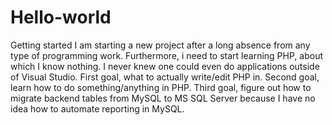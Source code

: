 # Hello-world
Getting started
I am starting a new project after a long absence from any type of programming work. Furthermore, i need to start learning PHP, about which I know nothing. I never knew one could even do applications outside of Visual Studio. First goal, what to actually write/edit PHP in. Second goal, learn how to do something/anything in PHP. Third goal, figure out how to migrate backend tables from MySQL to MS SQL Server because I have no idea how to automate reporting in MySQL.
